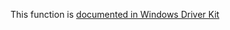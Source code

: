 This function is [documented in Windows Driver Kit](https://learn.microsoft.com/en-us/windows-hardware/drivers/ddi/wdm/nf-wdm-rtlappendunicodetostring)
